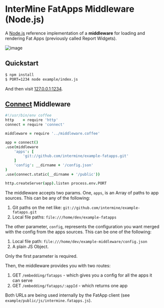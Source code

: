 # InterMine FatApps Middleware (Node.js)

A [Node.js](http://nodejs.org/) reference implementation of a **middleware** for loading and rendering Fat Apps (previously called Report Widgets).

![image](https://github.com/intermine/intermine-fatapps-middleware/raw/master/example/example.png)

## Quickstart

```bash
$ npm install
$ PORT=1234 node example/index.js
```

And then visit [127.0.0.1:1234](http://127.0.0.1:1234).

## [Connect](http://www.senchalabs.org/connect/) Middleware

```coffeescript
#!/usr/bin/env coffee
http    = require 'http'
connect = require 'connect'

middleware = require '../middleware.coffee'

app = connect()
.use(middleware
    'apps': [
        'git://github.com/intermine/example-fatapps.git'
    ]
    'config': __dirname + '/config.json'
)
.use(connect.static(__dirname + '/public'))

http.createServer(app).listen process.env.PORT
```

The middleware accepts two params. One, `apps`, is an Array of paths to app sources. This can be any of the following:

1. Git paths on the net like: `git://github.com/intermine/example-fatapps.git`
1. Local file paths: `file:///home/dev/example-fatapps`

The other parameter, `config`, represents the configuration you want merged with the config from the apps sources. This can be one of the following:

1. Local file path: `file:///home/dev/example-middleware/config.json`
1. A plain JS Object.

Only the first parameter is required.

Then, the middleware provides you with two routes:

1. GET `/embedding/fatapps` - which gives you a config for all the apps it can serve
2. GET `/embedding/fatapps/:appId` - which returns one app

Both URLs are being used internally by the FatApp client (see `example/public/js/intermine.fatapps.js`).
